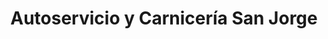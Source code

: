 ---
title: "Autoservicio y Carnicería San Jorge"
url: /azul/autoservicio-y-carniceria-san-jorge/
shop: Supermarkt
---